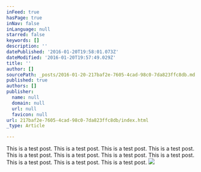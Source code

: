 ```yaml
---
inFeed: true
hasPage: true
inNav: false
inLanguage: null
starred: false
keywords: []
description: ''
datePublished: '2016-01-20T19:58:01.073Z'
dateModified: '2016-01-20T19:57:49.029Z'
title: ''
author: []
sourcePath: _posts/2016-01-20-217baf2e-7605-4cad-98c0-7da823ffc8db.md
published: true
authors: []
publisher:
  name: null
  domain: null
  url: null
  favicon: null
url: 217baf2e-7605-4cad-98c0-7da823ffc8db/index.html
_type: Article

---
```

This is a test post. This is a test post. This is a test post. This is a test post. This is a test post. This is a test post. This is a test post. This is a test post. This is a test post. This is a test post. This is a test post.
![](https://the-grid-user-content.s3-us-west-2.amazonaws.com/afe2bdbe-5d66-40e6-8416-8748d0f16fe4.jpg)